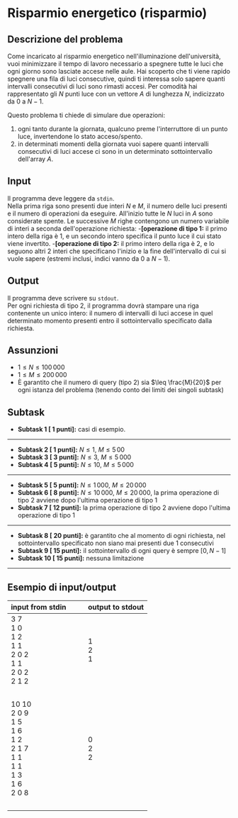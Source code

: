 # Risparmio energetico (risparmio)

## Descrizione del problema

Come incaricato al risparmio energetico nell'illuminazione dell'università,
vuoi minimizzare il tempo di lavoro necessario a spegnere tutte le luci che ogni giorno sono
lasciate accese nelle aule. Hai scoperto che ti viene rapido spegnere una fila di luci consecutive,
quindi ti interessa solo sapere quanti intervalli consecutivi di luci sono rimasti accesi.
Per comodità hai rappresentato gli $N$ punti luce con un vettore $A$ di lunghezza $N$, indicizzato da $0$ a $N-1$.

Questo problema ti chiede di simulare due operazioni:
1) ogni tanto durante la giornata, qualcuno preme l'interruttore di un punto luce, invertendone lo stato acceso/spento.
2) in determinati momenti della giornata vuoi sapere quanti intervalli consecutivi di luci accese ci sono in un determinato
    sottointervallo dell'array $A$.

## Input

Il programma deve leggere da `stdin`.  
Nella prima riga sono presenti due interi $N$ e $M$, il numero delle luci presenti e il numero di operazioni da eseguire.
All'inizio tutte le $N$ luci in $A$ sono considerate spente.
Le successive $M$ righe contengono un numero variabile di interi a seconda dell'operazione richiesta:
-__[operazione di tipo $1$:__ il primo intero della riga è $1$, e un secondo intero specifica il punto luce il cui stato viene invertito.
-__[operazione di tipo $2$:__ il primo intero della riga è $2$, e lo seguono altri $2$ interi che specificano l'inizio e la fine dell'intervallo di cui si vuole sapere (estremi inclusi, indici vanno da $0$ a $N-1$).

## Output

Il programma deve scrivere su `stdout`.  
Per ogni richiesta di tipo 2, il programma dovrà stampare una riga contenente un unico intero:
il numero di intervalli di luci accese in quel determinato momento presenti
entro il sottointervallo specificato dalla richiesta.

## Assunzioni

* $1 \leq N \leq 100\,000$
* $1 \leq M \leq 200\,000$
* È garantito che il numero di query (tipo 2) sia $\leq \frac{M}{20}$ per ogni istanza del problema (tenendo conto dei limiti dei singoli subtask)

## Subtask

- **Subtask  1 [ 1  punti]:** casi di esempio.
---
- **Subtask  2 [ 1  punti]:** $N \leq 1$, $M \leq 5\,00$
- **Subtask  3 [ 3  punti]:** $N \leq 3$, $M \leq 5\,000$
- **Subtask  4 [ 5  punti]:** $N \leq 10$, $M \leq 5\,000$
---
- **Subtask  5 [ 5 punti]:** $N \leq 1\,000$, $M \leq 20\,000$
- **Subtask  6 [ 8 punti]:** $N \leq 10\,000$, $M \leq 20\,000$, la prima operazione di tipo $2$ avviene dopo l'ultima operazione di tipo $1$
- **Subtask  7 [ 12 punti]:**  la prima operazione di tipo $2$ avviene dopo l'ultima operazione di tipo $1$
---
- **Subtask  8 [ 20 punti]:** è garantito che al momento di ogni richiesta, nel sottointervallo specificato non siano mai presenti due $1$ consecutivi
- **Subtask  9 [ 15 punti]:** il sottointervallo di ogni query è sempre $[0,N-1]$
- **Subtask  10 [ 15 punti]:** nessuna limitazione
---

## Esempio di input/output

| input from stdin                                                  | &nbsp;&nbsp;&nbsp;&nbsp; | output to stdout |
| ----------------                                                  | ------------------------ | ---------------- |
| 3 7<br>1 0<br>1 2<br>1 1<br>2 0 2<br>1 1<br>2 0 2<br>2 1 2        | &nbsp;                   | 1<br>2<br>1      |
| &nbsp;                                                            | &nbsp;                   | &nbsp;           |
| 10 10<br>2 0 9<br>1 5<br>1 6<br>1 2<br>2 1 7<br>1 1<br>1 1<br>1 3<br>1 6<br>2 0 8                              | &nbsp;                  | 0<br>2<br>2      |
| &nbsp;                                                            | &nbsp;                   | &nbsp;           |
<!-- ## Note -->
